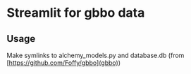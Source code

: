 # Streamlit for gbbo data

## Usage
Make symlinks to alchemy_models.py and database.db (from [https://github.com/Foffy/gbbo](gbbo))
